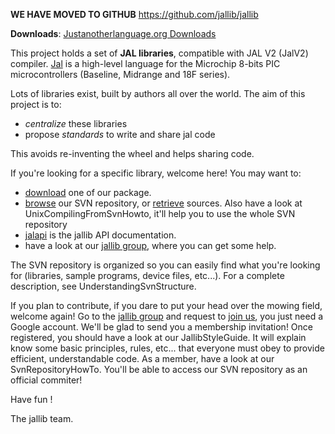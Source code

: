 **WE HAVE MOVED TO GITHUB**
https://github.com/jallib/jallib

**Downloads**: [Justanotherlanguage.org Downloads](http://justanotherlanguage.org/downloads)

This project holds a set of **JAL libraries**, compatible with JAL V2 (JalV2) compiler. [Jal](http://en.wikipedia.org/wiki/JAL_%28compiler%29) is a high-level language for the Microchip 8-bits PIC microcontrollers (Baseline, Midrange and 18F series).

Lots of libraries exist, built by authors all over the world. The aim of this project is to:

  * _centralize_ these libraries
  * propose _standards_ to write and share jal code

This avoids re-inventing the wheel and helps sharing code.

If you're looking for a specific library, welcome here! You may want to:

  * [download](http://justanotherlanguage.org/downloads) one of our package.
  * [browse](http://code.google.com/p/jallib/source/browse/) our SVN repository, or [retrieve](SvnRepositoryHowTo.md) sources. Also have a look at UnixCompilingFromSvnHowto, it'll help you to use the whole SVN repository
  * [jalapi](JalapiWelcome.md) is the jallib API documentation.
  * have a look at our [jallib group](http://groups.google.com/group/jallib), where you can get some help.

The SVN repository is organized so you can easily find what you're looking for (libraries, sample programs, device files, etc...). For a complete description, see UnderstandingSvnStructure.

If you plan to contribute, if you dare to put your head over the mowing field, welcome again! Go to the [jallib group](http://groups.google.com/group/jallib) and request to [join us](http://groups.google.com/group/jallib/subscribe), you just need a Google account. We'll be glad to send you a membership invitation! Once registered, you should have a look at our JallibStyleGuide. It will explain know some basic principles, rules, etc... that everyone must obey to provide efficient, understandable code. As a member, have a look at our SvnRepositoryHowTo. You'll be able to access our SVN repository as an official commiter!

Have fun !

The jallib team.


